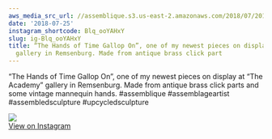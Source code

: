 ```yaml
---
aws_media_src_url: //assemblique.s3.us-east-2.amazonaws.com/2018/07/2018-07-25_22-41-59_UTC.jpg
date: '2018-07-25'
instagram_shortcode: Blq_ooYAHxY
slug: ig-Blq_ooYAHxY
title: “The Hands of Time Gallop On”, one of my newest pieces on display at “The Academy”
  gallery in Remsenburg. Made from antique brass click part
---
```


“The Hands of Time Gallop On”, one of my newest pieces on display at “The Academy” gallery in Remsenburg. Made from antique brass click parts and some vintage mannequin hands. #assemblique #assemblageartist #assembledsculpture #upcycledsculpture 

![](//assemblique.s3.us-east-2.amazonaws.com/2018/07/2018-07-25_22-41-59_UTC.jpg)   
[View on Instagram](https://www.instagram.com/p/Blq_ooYAHxY/)